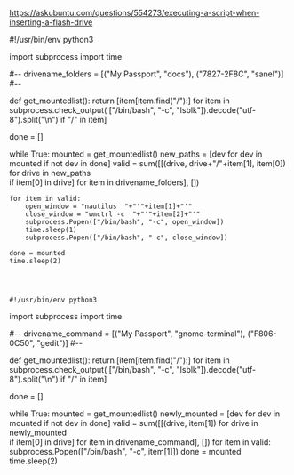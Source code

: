 https://askubuntu.com/questions/554273/executing-a-script-when-inserting-a-flash-drive


#!/usr/bin/env python3

import subprocess
import time

#--
drivename_folders = [("My Passport", "docs"), ("7827-2F8C", "sanel")]
#--

def get_mountedlist():
    return [item[item.find("/"):] for item in subprocess.check_output(
            ["/bin/bash", "-c", "lsblk"]).decode("utf-8").split("\n") if "/" in item]

done = []

while True:
    mounted = get_mountedlist()
    new_paths = [dev for dev in mounted if not dev in done]
    valid = sum([[(drive, drive+"/"+item[1], item[0]) for drive in new_paths \
                  if item[0] in drive] for item in drivename_folders], [])

    for item in valid:
        open_window = "nautilus  "+"'"+item[1]+"'"
        close_window = "wmctrl -c  "+"'"+item[2]+"'"
        subprocess.Popen(["/bin/bash", "-c", open_window])
        time.sleep(1)
        subprocess.Popen(["/bin/bash", "-c", close_window])

    done = mounted
    time.sleep(2)




    #!/usr/bin/env python3

import subprocess
import time

#--
drivename_command = [("My Passport", "gnome-terminal"), ("F806-0C50", "gedit")]
#--

def get_mountedlist():
    return [item[item.find("/"):] for item in subprocess.check_output(
            ["/bin/bash", "-c", "lsblk"]).decode("utf-8").split("\n") if "/" in item]

done = []

while True:
    mounted = get_mountedlist()
    newly_mounted = [dev for dev in mounted if not dev in done]
    valid = sum([[(drive, item[1]) for drive in newly_mounted \
                  if item[0] in drive] for item in drivename_command], [])
    for item in valid:
        subprocess.Popen(["/bin/bash", "-c", item[1]])
    done = mounted
    time.sleep(2)
